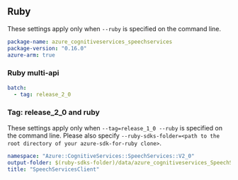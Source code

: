 ## Ruby

These settings apply only when `--ruby` is specified on the command line.

``` yaml
package-name: azure_cognitiveservices_speechservices
package-version: "0.16.0"
azure-arm: true
```

### Ruby multi-api

``` yaml $(ruby) && $(multiapi)
batch:
  - tag: release_2_0
```

### Tag: release_2_0 and ruby

These settings apply only when `--tag=release_1_0 --ruby` is specified on the command line.
Please also specify `--ruby-sdks-folder=<path to the root directory of your azure-sdk-for-ruby clone>`.

``` yaml $(tag) == 'release_1_0' && $(ruby)
namespace: "Azure::CognitiveServices::SpeechServices::V2_0"
output-folder: $(ruby-sdks-folder)/data/azure_cognitiveservices_SpeechServices/lib
title: "SpeechServicesClient"
```
